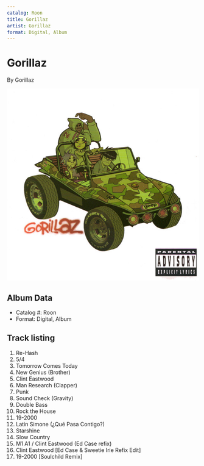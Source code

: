 ```yaml
---
catalog: Roon
title: Gorillaz
artist: Gorillaz
format: Digital, Album
---
```


# Gorillaz

By Gorillaz

![](../../assets/albumcovers/Gorillaz-Gorillaz.png)

## Album Data

- Catalog #: Roon
- Format: Digital, Album


## Track listing


1. Re-Hash
2. 5/4
3. Tomorrow Comes Today
4. New Genius (Brother)
5. Clint Eastwood
6. Man Research (Clapper)
7. Punk
8. Sound Check (Gravity)
9. Double Bass
10. Rock the House
11. 19-2000
12. Latin Simone (¿Qué Pasa Contigo?)
13. Starshine
14. Slow Country
15. M1 A1 / Clint Eastwood (Ed Case refix)
16. Clint Eastwood [Ed Case & Sweetie Irie Refix Edit]
17. 19-2000 [Soulchild Remix]

